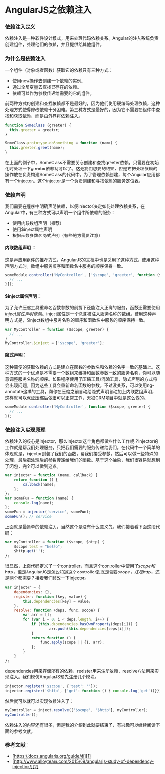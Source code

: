 # AngularJS之依赖注入

### 依赖注入定义
依赖注入是一种软件设计模式，用来处理代码依赖关系。Angular的注入系统负责创建组件，处理他们的依赖，并且提供给其他组件。

### 为什么是依赖注入
一个组件（对象或者函数）获取它的依赖只有三种方式：
 - 使用new操作去创建一个依赖的实例。
 - 通过全局变量去查找已存在的依赖。
 - 依赖可以作为参数传递给需要的它的组件。

前两种方式的创建和查找依赖都不是最好的，因为他们使用硬编码处理依赖，这种处理方式使得修改依赖十分困难。第三种方式是最好的，因为它不需要在组件中查找和获取依赖，而是由外界将依赖注入。

```js
function SomeClass (greeter) {
  this.greeter = greeter;
}

SomeClass.prototype.doSomething = function (name) {
  this.greeter.greet(name);
}
```

在上面的例子中，SomeClass不需要关心创建和查找greeter依赖，只需要在初始化时处理一下greeter依赖就可以了。这是我们想要的结果，但是它把处理依赖的操作放在负责构建SomeClass的代码中。为了管理依赖创建，每个Angular应用都有一个injector。这个injector是一个负责创建和寻找依赖的服务定位器。

### 依赖声明

我们需要在程序中明确声明依赖，以便injector决定如何处理依赖关系，在Angular中，有三种方式可以声明一个组件所依赖的服务：

 - 使用内联数组声明（推荐）
 - 使用$inject属性声明
 - 根据函数参数名隐式声明（有些地方需要注意）

#### 内联数组声明 ：

这是声应用组件的推荐方式，AngularJS的文档中也是采用了这种方式。使用这种声明方式时，数组中服务顺序和函数名中服务的顺序保持一致。

```js
someModule.controller('MyController', ['$scope', 'greeter', function ($scope, greeter) {
  // ...
}]);
```

#### $inject属性声明：
为了允许压缩工具重命名函数参数的前提下还能注入正确的服务，函数还需要使用$inject属性声明依赖。$inject属性是一个包含被注入服务名称的数组。使用这种声明方式是，$inject数组中服务名称的顺序和函数名中服务的顺序保持一致。

```js
var MyController = function ($scope, greeter) {
  // ...
}
MyController.$inject = ['$scope', 'greeter'];
```

#### 隐式声明：

这种简便的获取依赖的方式是建立在函数的参数名和依赖的名字一致的基础上。这种方式的一个优点是不需要一个数组来维持和函数参数一致的服务名称，你可以随意调整服务名称的顺序。如果程序使用了压缩工具/混淆工具，隐式声明的方式将会出现问题，因为这些工具会重新命名函数的参数。不过没关系，可以使用ng-annotate这样的工具，帮你在压缩之前自动给隐式声明自动加上内联数组声明，这样就可以保证压缩后依旧可以正常工作，天狼CRM项目中就是这么做的。

```js
someModule.controller('MyController', function ($scope, greeter) {
  // ...
});
```

### 依赖注入实现原理

依赖注入的核心是injector，那么injector这个角色都做些什么工作呢？injector的工作就是帮我们处理服务，只把我们需要的服务传递给我们。在代码中一个简单的体现就是，injector封装了我们的函数，帮我们接受参数，然后可以做一些特殊的处理，最后把处理后的参数传递给我们的函数。基于这个抽象，我们很容易就想到了闭包，完全可以做到这点。

```js
var injector = function (name, callback) {
    return function () {
        callback(name);
    };
};
var someFun = function (name) {
    console.log(name);
};
someFun = injector('service', someFun);
someFun(); // service
```

上面就是最简单的依赖注入，当然这个是没有什么意义的。我们接着看下面这段代码：

```js
var myController = function ($scope, $http) {
    $scope.test = "hello";
    $http.get('');
};
```

很显然，上面代码定义了一个controller，而且这个controller中使用了$scope和$http，但是AngularJS是怎么知道这个controller到底是需要$scope，还是$http，还是两个都需要？接着我们修改一下injector。

```js
var injector = {
    dependencies: {},
    register: function (key, value) {
        this.dependencies[key] = value;
    },
    resolve: function (deps, func, scope) {
        var arr = [];
        for (var i = 0; i < deps.length; i++) {
            if (this.dependencies.hasOwnProperty(deps[i])) {
                    arr.push(this.dependencies[deps[i]]);
            }
            return function () {
                func.apply(scope || {}, arr);  
            };
        }
    }
};
```

dependencies用来存储所有的依赖，register用来注册依赖，resolve方法用来实现注入。我们模仿AngularJS预先注册几个模块。

```js
injector.register('$scope', {'test': ''});
injector.register('$http', {'get': function () { console.log('get'))}});
```

然后就可以就可以实现依赖注入了：

```js
myController = inject.resolve(['$scope', '$http'], myController);
myController();
```

依赖注入的内容还有很多，但是我的介绍到此就要结束了，有兴趣可以继续阅读下面的参考文献。

### 参考文献：

 - [https://docs.angularjs.org/guide/di][1]
 - [http://www.alloyteam.com/2015/09/angularjs-study-of-dependency-injection/][2]

  [1]: https://docs.angularjs.org/guide/di
  [2]: http://www.alloyteam.com/2015/09/angularjs-study-of-dependency-injection/
